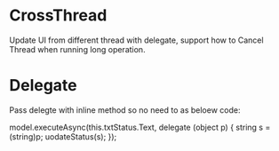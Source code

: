 # CrossThread
Update UI from different thread with delegate, support how to Cancel Thread when running long operation. 

# Delegate
Pass delegte with inline method so no need to as beloew code:

 model.executeAsync(this.txtStatus.Text, delegate (object p)
            {
                string s = (string)p;
                uodateStatus(s);
            });
